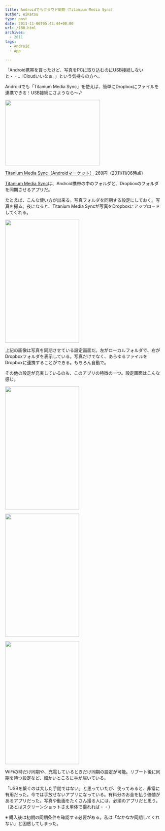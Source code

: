 ```yaml
---
title: Androidでもクラウド同期（Titanium Media Sync）
author: eiKatou
type: post
date: 2011-11-06T05:43:44+00:00
url: /180.html
archives:
  - 2011
tags:
  - Android
  - App

---
```

「Android携帯を買ったけど、写真をPCに取り込むのにUSB接続しないと・・。iCloudいいなぁ。」という気持ちの方へ。
  
Androidでも「Titanium Media Sync」を使えば、簡単にDropboxにファイルを連携できる！USB接続にさようなら〜♪

[<img src="http://eikatou.net/blog/wp-content/uploads/2011/11/20111106f.png" alt="" title="20111106f" width="308" height="213" class="alignnone size-full wp-image-208" srcset="/uploads/2011/11/20111106f.png 308w, /uploads/2011/11/20111106f-300x207.png 300w" sizes="(max-width: 308px) 100vw, 308px" />][1]

[Titanium Media Sync（Androidマーケット）][2] 269円（2011/11/06時点）

[Titanium Media Sync][2]は、Android携帯の中のフォルダと、Dropboxのフォルダを同期させるアプリだ。

<!--more-->

たとえば、こんな使い方が出来る。写真フォルダを同期する設定にしておく。写真を撮る。夜になると、Titanium Media Syncが写真をDropboxにアップロードしてくれる。

[<img src="http://eikatou.net/blog/wp-content/uploads/2011/11/20111106b.png" alt="" title="20111106b" width="240" height="400" class="alignnone size-full wp-image-182" srcset="/uploads/2011/11/20111106b.png 240w, /uploads/2011/11/20111106b-180x300.png 180w" sizes="(max-width: 240px) 100vw, 240px" />][3]

上記の画像は写真を同期させている設定画面だ。左がローカルフォルダで、右がDropboxフォルダを表示している。写真だけでなく、あらゆるファイルをDropboxに連携することができる。もちろん自動で。

その他の設定が充実しているのも、このアプリの特徴の一つ。設定画面はこんな感じ。

[<img src="http://eikatou.net/blog/wp-content/uploads/2011/11/20111106c.png" alt="" title="20111106c" width="240" height="400" class="alignnone size-full wp-image-183" srcset="/uploads/2011/11/20111106c.png 240w, /uploads/2011/11/20111106c-180x300.png 180w" sizes="(max-width: 240px) 100vw, 240px" />][4]
  
[<img src="http://eikatou.net/blog/wp-content/uploads/2011/11/20111106d.png" alt="" title="20111106d" width="240" height="400" class="alignnone size-full wp-image-184" srcset="/uploads/2011/11/20111106d.png 240w, /uploads/2011/11/20111106d-180x300.png 180w" sizes="(max-width: 240px) 100vw, 240px" />][5]
  
[<img src="http://eikatou.net/blog/wp-content/uploads/2011/11/20111106e.png" alt="" title="20111106e" width="240" height="400" class="alignnone size-full wp-image-185" srcset="/uploads/2011/11/20111106e.png 240w, /uploads/2011/11/20111106e-180x300.png 180w" sizes="(max-width: 240px) 100vw, 240px" />][6]

WiFiの時だけ同期や、充電しているときだけ同期の設定が可能。リブート後に同期を待つ設定など、細かいところに手が届いている。

「USBを繋ぐのは大した手間ではない」と思っていたが、使ってみると、非常に有用だった。今では手放せないアプリになっている。有料分のお金を払う価値があるアプリだった。写真や動画をたくさん撮る人には、必須のアプリだと思う。  
（あとはスクリーンショットさえ単体で撮れれば・・）



※ 購入後は初期の同期条件を確認する必要がある。私は「なかなか同期してくれない」と困惑してしまった。

 [1]: http://eikatou.net/blog/wp-content/uploads/2011/11/20111106f.png
 [2]: https://market.android.com/details?id=com.keramidas.MediaSync
 [3]: http://eikatou.net/blog/wp-content/uploads/2011/11/20111106b.png
 [4]: http://eikatou.net/blog/wp-content/uploads/2011/11/20111106c.png
 [5]: http://eikatou.net/blog/wp-content/uploads/2011/11/20111106d.png
 [6]: http://eikatou.net/blog/wp-content/uploads/2011/11/20111106e.png

